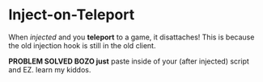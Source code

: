 # Inject-on-Teleport

When *injected* and you **teleport** to a game, it disattaches! This is because the old injection hook is still in the old client. 

**PROBLEM SOLVED BOZO just** paste inside of your (after injected) script and EZ. learn my kiddos.
